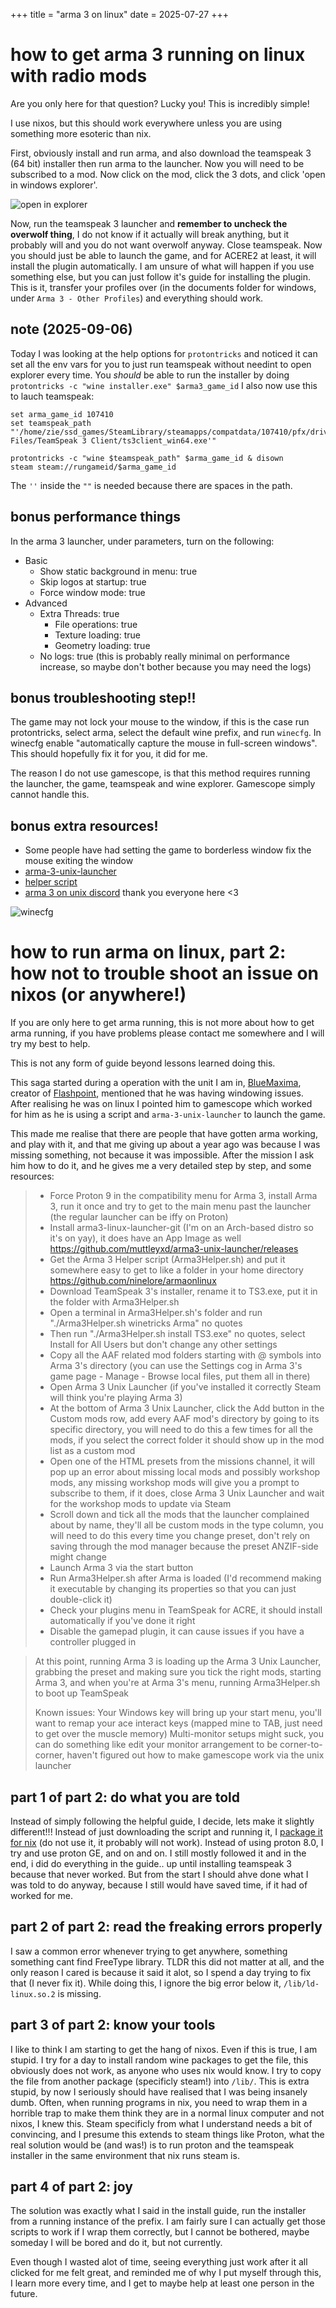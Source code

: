 +++
title = "arma 3 on linux"
date = 2025-07-27
+++

# how to get arma 3 running on linux with radio mods
Are you only here for that question? Lucky you! This is incredibly simple!

I use nixos, but this should work everywhere unless you are using something more esoteric than nix.

First, obviously install and run arma, and also download the teamspeak 3 (64 bit) installer then run arma to the launcher. Now you will need to be subscribed to a mod. Now click on the mod, click the 3 dots, and click 'open in windows explorer'.

![open in explorer](./open-in-explorer.png)

Now, run the teamspeak 3 launcher and **remember to uncheck the overwolf thing**, I do not know if it actually will break anything, but it probably will and you do not want overwolf anyway. Close teamspeak. Now you should just be able to launch the game, and for ACERE2 at least, it will install the plugin automatically. I am unsure of what will happen if you use something else, but you can just follow it's guide for installing the plugin. This is it, transfer your profiles over (in the documents folder for windows, under `Arma 3 - Other Profiles`) and everything should work.

## note (2025-09-06)
Today I was looking at the help options for `protontricks` and noticed it can set all the env vars for you to just run teamspeak without needint to open explorer every time. You *should* be able to run the installer by doing `protontricks -c "wine installer.exe" $arma3_game_id` I also now use this to lauch teamspeak:

```fish
set arma_game_id 107410
set teamspeak_path "'/home/zie/ssd_games/SteamLibrary/steamapps/compatdata/107410/pfx/drive_c/Program Files/TeamSpeak 3 Client/ts3client_win64.exe'"

protontricks -c "wine $teamspeak_path" $arma_game_id & disown
steam steam://rungameid/$arma_game_id
```

The `''` inside the `""` is needed because there are spaces in the path.

## bonus performance things
In the arma 3 launcher, under parameters, turn on the following:
- Basic
  - Show static background in menu: true
  - Skip logos at startup: true
  - Force window mode: true
- Advanced
  - Extra Threads: true
    - File operations: true
    - Texture loading: true
    - Geometry loading: true
  - No logs: true (this is probably really minimal on performance increase, so maybe don't bother because you may need the logs)

## bonus troubleshooting step!!
The game may not lock your mouse to the window, if this is the case run protontricks, select arma, select the default wine prefix, and run `winecfg`. In winecfg enable "automatically capture the mouse in full-screen windows". This should hopefully fix it for you, it did for me.

The reason I do not use gamescope, is that this method requires running the launcher, the game, teamspeak and wine explorer. Gamescope simply cannot handle this.

## bonus extra resources!
- Some people have had setting the game to borderless window fix the mouse exiting the window
- [arma-3-unix-launcher](<https://github.com/muttleyxd/arma3-unix-launcher>)
- [helper script](<https://github.com/ninelore/armaonlinux/blob/master/Arma3Helper.sh>)
- [arma 3 on unix discord](<https://discord.gg/624zAJvbkR>) thank you everyone here <3

![winecfg](./winecfg.png)

# how to run arma on linux, part 2: how not to trouble shoot an issue on nixos (or anywhere!)
If you are only here to get arma running, this is not more about how to get arma running, if you have problems please contact me somewhere and I will try my best to help.

This is not any form of guide beyond lessons learned doing this.

This saga started during a operation with the unit I am in, [BlueMaxima](<https://bluemaxima.org/>), creator of [Flashpoint](<https://flashpointarchive.org/>), mentioned that he was having windowing issues. After realising he was on linux I pointed him to gamescope which worked for him as he is using a script and `arma-3-unix-launcher` to launch the game.

This made me realise that there are people that have gotten arma working, and play with it, and that me giving up about a year ago was because I was missing something, not because it was impossible. After the mission I ask him how to do it, and he gives me a very detailed step by step, and some resources:

> - Force Proton 9 in the compatibility menu for Arma 3, install Arma 3, run it once and try to get to the main menu past the launcher (the regular launcher can be iffy on Proton)
> - Install arma3-linux-launcher-git (I'm on an Arch-based distro so it's on yay), it does have an App Image as well https://github.com/muttleyxd/arma3-unix-launcher/releases
> - Get the Arma 3 Helper script (Arma3Helper.sh) and put it somewhere easy to get to like a folder in your home directory https://github.com/ninelore/armaonlinux
> - Download TeamSpeak 3's installer, rename it to TS3.exe, put it in the folder with Arma3Helper.sh
> - Open a terminal in Arma3Helper.sh's folder and run "./Arma3Helper.sh winetricks Arma" no quotes
> - Then run "./Arma3Helper.sh install TS3.exe" no quotes, select Install for All Users but don't change any other settings
> - Copy all the AAF related mod folders starting with @ symbols into Arma 3's directory (you can use the Settings cog in Arma 3's game page - Manage - Browse local files, put them all in there)
> - Open Arma 3 Unix Launcher (if you've installed it correctly Steam will think you're playing Arma 3)
> - At the bottom of Arma 3 Unix Launcher, click the Add button in the Custom mods row, add every AAF mod's directory by going to its specific directory, you will need to do this a few times for all the mods, if you select the correct folder it should show up in the mod list as a custom mod
> - Open one of the HTML presets from the missions channel, it will pop up an error about missing local mods and possibly workshop mods, any missing workshop mods will give you a prompt to subscribe to them, if it does, close Arma 3 Unix Launcher and wait for the workshop mods to update via Steam
> - Scroll down and tick all the mods that the launcher complained about by name, they'll all be custom mods in the type column, you will need to do this every time you change preset, don't rely on saving through the mod manager because the preset ANZIF-side might change
 > - Launch Arma 3 via the start button
> - Run Arma3Helper.sh after Arma is loaded (I'd recommend making it executable by changing its properties so that you can just double-click it)
> - Check your plugins menu in TeamSpeak for ACRE, it should install automatically if you've done it right
> - Disable the gamepad plugin, it can cause issues if you have a controller plugged in

> At this point, running Arma 3 is loading up the Arma 3 Unix Launcher, grabbing the preset and making sure you tick the right mods, starting Arma 3, and when you're at Arma 3's menu, running Arma3Helper.sh to boot up TeamSpeak
> 
> Known issues:
> Your Windows key will bring up your start menu, you'll want to remap your ace interact keys (mapped mine to TAB, just need to get over the muscle memory)
> Multi-monitor setups might suck, you can do something like edit your monitor arrangement to be corner-to-corner, haven't figured out how to make gamescope work via the unix launcher

## part 1 of part 2: do what you are told
Instead of simply following the helpful guide, I decide, lets make it slightly different!!! Instead of just downloading the script and running it, I [package it for nix](<https://github.com/skoove/arma3helper-flake>) (do not use it, it probably will not work). Instead of using proton 8.0, I try and use proton GE, and on and on. I still mostly followed it and in the end, i did do everything in the guide.. up until installing teamspeak 3 because that never worked. But from the start I should ahve done what I was told to do anyway, because I still would have saved time, if it had of worked for me.

## part 2 of part 2: read the freaking errors properly
I saw a common error whenever trying to get anywhere, something something cant find FreeType library. TLDR this did not matter at all, and the only reason I cared is because it said it alot, so I spend a day trying to fix that (I never fix it). While doing this, I ignore the big error below it, `/lib/ld-linux.so.2` is missing.

## part 3 of part 2: know your tools
I like to think I am starting to get the hang of nixos. Even if this is true, I am stupid. I try for a day to install random wine packages to get the file, this obviously does not work, as anyone who uses nix would know. I try to copy the file from another package (specificly steam!) into `/lib/`. This is extra stupid, by now I seriously should have realised that I was being insanely dumb. Often, when running programs in nix, you need to wrap them in a horrible trap to make them think they are in a normal linux computer and not nixos, I knew this. Steam specificly from what I understand needs a bit of convincing, and I presume this extends to steam things like Proton, what the real solution would be (and was!) is to run proton and the teamspeak installer in the same environment that nix runs steam is.

## part 4 of part 2: joy
The solution was exactly what I said in the install guide, run the installer from a running instance of the prefix. I am fairly sure I can actually get those scripts to work if I wrap them correctly, but I cannot be bothered, maybe someday I will be bored and do it, but not currently.

Even though I wasted alot of time, seeing everything just work after it all clicked for me felt great, and reminded me of why I put myself through this, I learn more every time, and I get to maybe help at least one person in the future.

